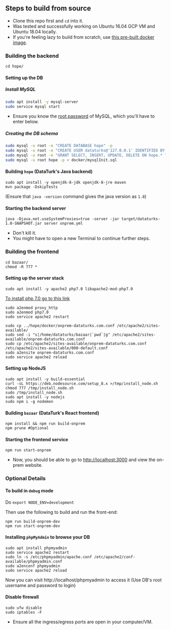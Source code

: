 ## Steps to build from source

- Clone this repo first and `cd` into it.
- Was tested and successfully working on Ubuntu 16.04 GCP VM and Ubuntu 18.04 locally.
- If you're feeling lazy to build from scratch, use [this pre-built docker image](https://medium.com/@dataturks/dataturks-on-prem-a-fully-self-hosted-data-annotation-solution-86b455bf0634).

### Building the backend

```
cd hope/
```

#### Setting up the DB
##### Install MySQL
```bash
sudo apt install -y mysql-server
sudo service mysql start
```
- Ensure you know the [root password](https://stackoverflow.com/a/54165621/5002496) of MySQL, which you'll have to enter below.

##### Creating the DB schema
```bash
sudo mysql -u root -e "CREATE DATABASE hope" -p
sudo mysql -u root -e "CREATE USER dataturks@'127.0.0.1' IDENTIFIED BY '12345';" -p
sudo mysql -u root -e "GRANT SELECT, INSERT, UPDATE, DELETE ON hope.* TO dataturks@127.0.0.1;FLUSH PRIVILEGES;" -p
sudo mysql -u root hope -p < docker/mysqlInit.sql
```

#### Building `hope` (DataTurk's Java backend)
```
sudo apt install -y openjdk-8-jdk openjdk-8-jre maven
mvn package -DskipTests
```
(Ensure that `java -version` command gives the java version as `1.8`)

#### Starting the backend server
```
java -Djava.net.useSystemProxies=true -server -jar target/dataturks-1.0-SNAPSHOT.jar server onprem.yml
```
- Don't kill it.
- You might have to open a new Terminal to continue further steps.

### Building the frontend

```
cd bazaar/
chmod -R 777 *
```

#### Setting up the server stack
```
sudo apt install -y apache2 php7.0 libapache2-mod-php7.0 
```
[To install php 7.0 go to this link](https://tecadmin.net/install-php-7-on-ubuntu/)

```
sudo a2enmod proxy_http
sudo a2enmod php7.0
sudo service apache2 restart

sudo cp ../hope/docker/onprem-dataturks.com.conf /etc/apache2/sites-available/
sudo sed -i "s|/home/dataturks/bazaar|`pwd`|g" /etc/apache2/sites-available/onprem-dataturks.com.conf
sudo cp /etc/apache2/sites-available/onprem-dataturks.com.conf /etc/apache2/sites-available/000-default.conf
sudo a2ensite onprem-dataturks.com.conf
sudo service apache2 reload
```

#### Setting up NodeJS

```
sudo apt install -y build-essential
curl -sL https://deb.nodesource.com/setup_8.x >/tmp/install_node.sh
chmod 777 /tmp/install_node.sh
sudo /tmp/install_node.sh
sudo apt install -y nodejs
sudo npm i -g nodemon
```
    
#### Building `bazaar` (DataTurk's React frontend)
```
npm install && npm run build-onprem
npm prune #Optional
```

#### Starting the frontend service
```
npm run start-onprem
```

- Now, you should be able to go to [http://localhost:3000](http://localhost:3000) and view the on-prem website.


### Optional Details

#### To build in `debug` mode

Do `export NODE_ENV=development`

Then use the following to build and run the front-end:
```
npm run build-onprem-dev
npm run start-onprem-dev
```

#### Installing `phpMyAdmin` to browse your DB

```
sudo apt install phpmyadmin
sudo service apache2 restart
sudo ln -s /etc/phpmyadmin/apache.conf /etc/apache2/conf-available/phpmyadmin.conf
sudo a2enconf phpmyadmin
sudo service apache2 reload
```

Now you can visit http://localhost/phpmyadmin to access it (Use DB's root username and password to login)

#### Disable firewall
```
sudo ufw disable
sudo iptables -F
```
- Ensure all the ingress/egress ports are open in your computer/VM.
